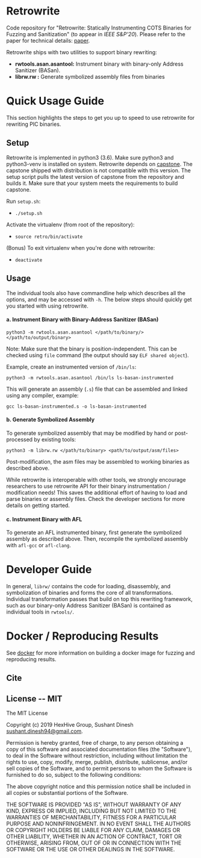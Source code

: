 # Retrowrite

Code repository for "Retrowrite: Statically Instrumenting COTS Binaries for
Fuzzing and Sanitization" (to appear in *IEEE S&P'20*). Please refer to the
paper for technical details: [paper]().

Retrowrite ships with two utilities to support binary rewriting:
* **rwtools.asan.asantool:** Instrument binary with binary-only Address Sanitizer (BASan).
* **librw.rw :** Generate symbolized assembly files from binaries

# Quick Usage Guide

This section highlights the steps to get you up to speed to use retrowrite for
rewriting PIC binaries.

## Setup

Retrowrite is implemented in python3 (3.6). Make sure python3 and python3-venv
is installed on system. Retrowrite depends on
[capstone](https://github.com/aquynh/capstone). The capstone
shipped with distribution is not compatible with this version. The setup
script pulls the latest version of capstone from the repository and builds it.
Make sure that your system meets the requirements to build capstone.

Run `setup.sh`:

* `./setup.sh`

Activate the virtualenv (from root of the repository):

* `source retro/bin/activate`

(Bonus) To exit virtualenv when you're done with retrowrite:
* `deactivate`

## Usage

The individual tools also have commandline help which describes all the
options, and may be accessed with `-h`. The below steps should quickly get you
started with using retrowrite.

#### a. Instrument Binary with Binary-Address Sanitizer (BASan)

`python3 -m rwtools.asan.asantool </path/to/binary/> </path/to/output/binary>`

Note: Make sure that the binary is position-independent. This can be checked
using `file` command (the output should say `ELF shared object`).

Example, create an instrumented version of `/bin/ls`:

`python3 -m rwtools.asan.asantool /bin/ls ls-basan-instrumented`

This will generate an assembly (`.s`) file that can be assembled and linked
using any compiler, example:

`gcc ls-basan-instrumented.s -o ls-basan-instrumented`

#### b. Generate Symbolized Assembly

To generate symbolized assembly that may be modified by hand or post-processed
by existing tools:

`python3 -m librw.rw </path/to/binary> <path/to/output/asm/files>`

Post-modification, the asm files may be assembled to working binaries as
described above. 

While retrowrite is interoperable with other tools, we
strongly encourage researchers to use retrowrite API for their binary
instrumentation / modification needs! This saves the additional effort of
having to load and parse binaries or assembly files. Check the developer
sections for more details on getting started.

#### c. Instrument Binary with AFL

To generate an AFL instrumented binary, first generate the symbolized assembly
as described above. Then, recompile the symbolized assembly with `afl-gcc` or
`afl-clang`.

# Developer Guide

In general, `librw/` contains the code for loading, disassembly, and
symbolization of binaries and forms the core of all transformations.
Individual transformation passes that build on top this rewriting framework,
such as our binary-only Address Sanitizer (BASan) is contained as individual
tools in `rwtools/`.


# Docker / Reproducing Results

See [docker](docker) for more information on building a docker image for
fuzzing and reproducing results.

## Cite



## License -- MIT
The MIT License

Copyright (c) 2019 HexHive Group, Sushant Dinesh <sushant.dinesh94@gmail.com>.

Permission is hereby granted, free of charge, to any person obtaining a copy
of this software and associated documentation files (the "Software"), to deal
in the Software without restriction, including without limitation the rights
to use, copy, modify, merge, publish, distribute, sublicense, and/or sell
copies of the Software, and to permit persons to whom the Software is
furnished to do so, subject to the following conditions:

The above copyright notice and this permission notice shall be included in
all copies or substantial portions of the Software.

THE SOFTWARE IS PROVIDED "AS IS", WITHOUT WARRANTY OF ANY KIND, EXPRESS OR
IMPLIED, INCLUDING BUT NOT LIMITED TO THE WARRANTIES OF MERCHANTABILITY,
FITNESS FOR A PARTICULAR PURPOSE AND NONINFRINGEMENT. IN NO EVENT SHALL THE
AUTHORS OR COPYRIGHT HOLDERS BE LIABLE FOR ANY CLAIM, DAMAGES OR OTHER
LIABILITY, WHETHER IN AN ACTION OF CONTRACT, TORT OR OTHERWISE, ARISING FROM,
OUT OF OR IN CONNECTION WITH THE SOFTWARE OR THE USE OR OTHER DEALINGS IN
THE SOFTWARE.
